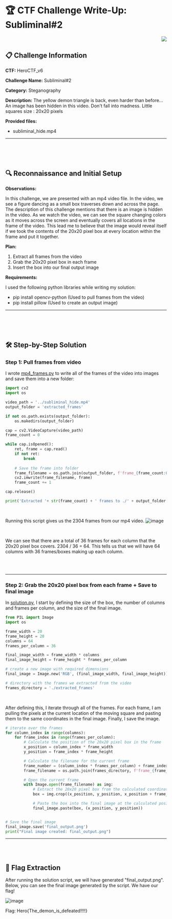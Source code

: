 # 🏆 **CTF Challenge Write-Up: Subliminal#2**
<div align="right"><img src="https://github.com/user-attachments/assets/8c1f1bcf-74e6-43fe-b364-b94353c1b039"/></div>

## 📋 Challenge Information 

**CTF:** HeroCTF_v6 

**Challenge Name:** Subliminal#2

**Category:** Steganography

**Description:**
The yellow demon triangle is back, even harder than before... An image has been hidden in this video. Don't fall into madness.
Little squares size : 20x20 pixels

**Provided files:**
* subliminal_hide.mp4

---
<br><br><br>
## 🔍 Reconnaissance and Initial Setup

**Observations:** 

In this challenge, we are presented with an mp4 video file. In the video, we see a figure dancing as a small box traverses down and across the page. The description of this challenge mentions that there is an image is hidden in the video. As we watch the video, we can see the square changing colors as it moves across the screen and eventually covers all locations in the frame of the video. This lead me to believe that the image would reveal itself if we took the contents of the 20x20 pixel box at every location within the frame and put it together.

**Plan:**
1. Extract all frames from the video
2. Grab the 20x20 pixel box in each frame
3. Insert the box into our final output image

**Requirements:**

I used the following python libraries while writing my solution:
* pip install opencv-python  (Used to pull frames from the video)
* pip install pillow  (Used to create an output image)

---
<br><br><br>
## 🛠️ Step-by-Step Solution

### Step 1: Pull frames from video

I wrote [mp4_frames.py](https://github.com/SeanValley/CTF_Writeups/blob/main/HeroCTF_v6/steg_subliminal2/solution/mp4_frames.py) to write all of the frames of the video into images and save them into a new folder:
```python
import cv2
import os

video_path = '../subliminal_hide.mp4'
output_folder = 'extracted_frames'

if not os.path.exists(output_folder):
    os.makedirs(output_folder)

cap = cv2.VideoCapture(video_path)
frame_count = 0

while cap.isOpened():
    ret, frame = cap.read()
    if not ret:
        break
    
    # Save the frame into folder
    frame_filename = os.path.join(output_folder, f'frame_{frame_count:04d}.png')
    cv2.imwrite(frame_filename, frame)
    frame_count += 1

cap.release()

print('Extracted '+ str(frame_count) + ' frames to ./' + output_folder + '/')
```

<br>

Running this script gives us the 2304 frames from our mp4 video. 
![image](https://github.com/user-attachments/assets/6a7a3cb7-2777-4859-a636-dc10e27984ef)

<br>

We can see that there are a total of 36 frames for each column that the 20x20 pixel box covers. 2304 / 36 = 64. This tells us that we will have 64 columns with 36 frames/boxes making up each column.

<br><br>
<hr>

### Step 2: Grab the 20x20 pixel box from each frame + Save to final image

In [solution.py](https://github.com/SeanValley/CTF_Writeups/blob/main/HeroCTF_v6/steg_subliminal2/solution/solution.py), I start by defining the size of the box, the number of columns and frames per column, and the size of the final image.
```python
from PIL import Image
import os

frame_width = 20
frame_height = 20
columns = 64
frames_per_column = 36

final_image_width = frame_width * columns
final_image_height = frame_height * frames_per_column

# create a new image with required dimensions
final_image = Image.new('RGB', (final_image_width, final_image_height))

# directory with the frames we extracted from the video
frames_directory = './extracted_frames'
```

<br>

After defining this, I iterate through all of the frames. For each frame, I am pulling the pixels at the current location of the moving square and pasting them to the same coordinates in the final image. Finally, I save the image.
```python
# iterate over the frames
for column_index in range(columns):
    for frame_index in range(frames_per_column):
        # Calculate the position of the 20x20 pixel box in the frame
        x_position = column_index * frame_width
        y_position = frame_index * frame_height

        # Calculate the filename for the current frame
        frame_number = (column_index * frames_per_column) + frame_index
        frame_filename = os.path.join(frames_directory, f'frame_{frame_number:04d}.png')

        # Open the current frame
        with Image.open(frame_filename) as img:
            # Extract the 20x20 pixel box from the calculated coordinates
            box = img.crop((x_position, y_position, x_position + frame_width, y_position + frame_height))

            # Paste the box into the final image at the calculated position
            final_image.paste(box, (x_position, y_position))


# Save the final image
final_image.save('final_output.png')
print("Final image created: final_output.png")
```
---
<br><br>

## 🏁 Flag Extraction

After running the solution script, we will have generated "final_output.png". Below, you can see the final image generated by the script. We have our flag!

![image](https://github.com/user-attachments/assets/e92cd5d0-1e5b-4dc5-b0d9-cc49a5671520)


Flag: Hero{The_demon_is_defeated!!!!}
